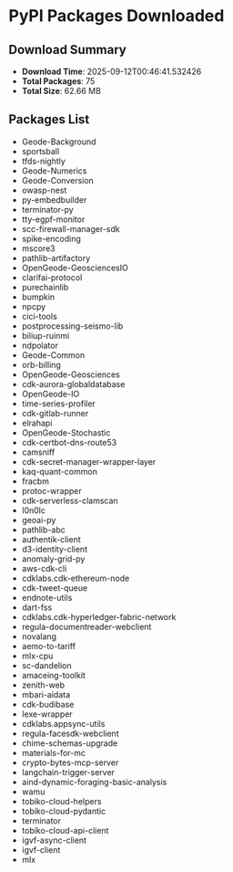 # PyPI Packages Downloaded

## Download Summary
- **Download Time**: 2025-09-12T00:46:41.532426
- **Total Packages**: 75
- **Total Size**: 62.66 MB

## Packages List
- Geode-Background
- sportsball
- tfds-nightly
- Geode-Numerics
- Geode-Conversion
- owasp-nest
- py-embedbuilder
- terminator-py
- tty-egpf-monitor
- scc-firewall-manager-sdk
- spike-encoding
- mscore3
- pathlib-artifactory
- OpenGeode-GeosciencesIO
- clarifai-protocol
- purechainlib
- bumpkin
- npcpy
- cici-tools
- postprocessing-seismo-lib
- biliup-ruinmi
- ndpolator
- Geode-Common
- orb-billing
- OpenGeode-Geosciences
- cdk-aurora-globaldatabase
- OpenGeode-IO
- time-series-profiler
- cdk-gitlab-runner
- elrahapi
- OpenGeode-Stochastic
- cdk-certbot-dns-route53
- camsniff
- cdk-secret-manager-wrapper-layer
- kaq-quant-common
- fracbm
- protoc-wrapper
- cdk-serverless-clamscan
- l0n0lc
- geoai-py
- pathlib-abc
- authentik-client
- d3-identity-client
- anomaly-grid-py
- aws-cdk-cli
- cdklabs.cdk-ethereum-node
- cdk-tweet-queue
- endnote-utils
- dart-fss
- cdklabs.cdk-hyperledger-fabric-network
- regula-documentreader-webclient
- novalang
- aemo-to-tariff
- mlx-cpu
- sc-dandelion
- amaceing-toolkit
- zenith-web
- mbari-aidata
- cdk-budibase
- lexe-wrapper
- cdklabs.appsync-utils
- regula-facesdk-webclient
- chime-schemas-upgrade
- materials-for-mc
- crypto-bytes-mcp-server
- langchain-trigger-server
- aind-dynamic-foraging-basic-analysis
- wamu
- tobiko-cloud-helpers
- tobiko-cloud-pydantic
- terminator
- tobiko-cloud-api-client
- igvf-async-client
- igvf-client
- mlx
